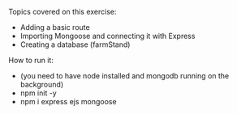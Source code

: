 
Topics covered on this exercise:

- Adding a basic route
- Importing Mongoose and connecting it with Express
- Creating a database (farmStand)

How to run it:
- (you need to have node installed and mongodb running on the background)
- npm init -y
- npm i express ejs mongoose